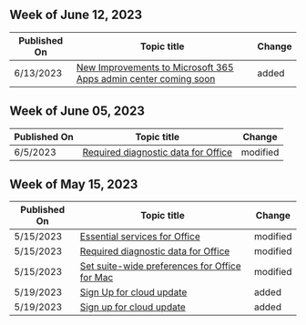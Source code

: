 <!-- This file is generated automatically each week. Changes made to this file will be overwritten.-->



## Week of June 12, 2023


| Published On |Topic title | Change |
|------|------------|--------|
| 6/13/2023 | [New Improvements to Microsoft 365 Apps admin center coming soon](/DeployOffice/other/coming-soon-to-microsoft-365-admin-center) | added |


## Week of June 05, 2023


| Published On |Topic title | Change |
|------|------------|--------|
| 6/5/2023 | [Required diagnostic data for Office](/DeployOffice/privacy/required-diagnostic-data) | modified |


## Week of May 15, 2023


| Published On |Topic title | Change |
|------|------------|--------|
| 5/15/2023 | [Essential services for Office](/DeployOffice/privacy/essential-services) | modified |
| 5/15/2023 | [Required diagnostic data for Office](/DeployOffice/privacy/required-diagnostic-data) | modified |
| 5/15/2023 | [Set suite-wide preferences for Office for Mac](/DeployOffice/mac/preferences-office) | modified |
| 5/19/2023 | [Sign Up for cloud update](/DeployOffice/other/intro-to-cloud-update) | added |
| 5/19/2023 | [Sign up for cloud update](/DeployOffice/other/signup-for-cloud-update) | added |
